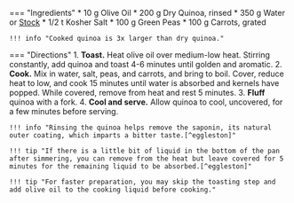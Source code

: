 === "Ingredients"
    * 10 g Olive Oil
    * 200 g Dry Quinoa, rinsed
    * 350 g Water or [Stock](../../soups/stocks/vegetable-stock.md)
    * 1/2 t Kosher Salt
    * 100 g Green Peas
    * 100 g Carrots, grated

    !!! info "Cooked quinoa is 3x larger than dry quinoa."

=== "Directions"
    1. **Toast.** Heat olive oil over medium-low heat. Stirring constantly, add quinoa and toast 4-6 minutes until golden and aromatic.
    2. **Cook.** Mix in water, salt, peas, and carrots, and bring to boil. Cover, reduce heat to low, and cook 15 minutes until water is absorbed and kernels have popped. While covered, remove from heat and rest 5 minutes.
    3. **Fluff** quinoa with a fork.
    4. **Cool and serve.** Allow quinoa to cool, uncovered, for a few minutes before serving.

    !!! info "Rinsing the quinoa helps remove the saponin, its natural outer coating, which imparts a bitter taste.[^eggleston]"

    !!! tip "If there is a little bit of liquid in the bottom of the pan after simmering, you can remove from the heat but leave covered for 5 minutes for the remaining liquid to be absorbed.[^eggleston]"

    !!! tip "For faster preparation, you may skip the toasting step and add olive oil to the cooking liquid before cooking."

[^eggleston]:
    Eggleston, Kimberley. ["How to Cook Quinoa Perfectly Every Time."](https://www.thespruceeats.com/how-to-cook-quinoa-2238655) *The Spruce Eats.* 13 April 2010.
